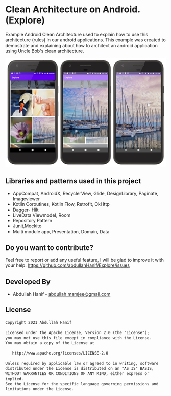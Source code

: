# Clean Architecture on Android. (Explore) 

Example Android Clean Architecture used to explain how to use this architecture (rules) in our android applications.
This example was created to demostrate and explaining about how to architect an android application using Uncle Bob's clean architecture.

![image](https://github.com/abdullahHanif/Explore/blob/master/explore_demo.jpg)

Libraries and patterns used in this project
------------------------------------
* AppCompat, AndroidX, RecyclerView, Glide, DesignLibrary, Paginate, Imageviewer
* Kotlin Coroutines, Kotlin Flow, Retrofit, OkHttp
* Dagger- Hilt
* LiveData Viewmodel, Room
* Repository Pattern
* Junit,Mockito
* Multi module app, Presentation, Domain, Data


Do you want to contribute?
--------------------------

Feel free to report or add any useful feature, I will be glad to improve it with your help.
https://github.com/abdullahHanif/Explore/issues


Developed By
------------

* Abdullah Hanif - <abdullah.mamjee@gmail.com>

License
-------

    Copyright 2021 Abdullah Hanif

    Licensed under the Apache License, Version 2.0 (the "License");
    you may not use this file except in compliance with the License.
    You may obtain a copy of the License at

       http://www.apache.org/licenses/LICENSE-2.0

    Unless required by applicable law or agreed to in writing, software
    distributed under the License is distributed on an "AS IS" BASIS,
    WITHOUT WARRANTIES OR CONDITIONS OF ANY KIND, either express or implied.
    See the License for the specific language governing permissions and
    limitations under the License.

